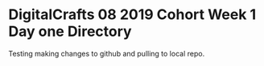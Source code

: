 # DigitalCrafts 08 2019 Cohort Week 1 Day one Directory

Testing making changes to github and pulling to local repo.
